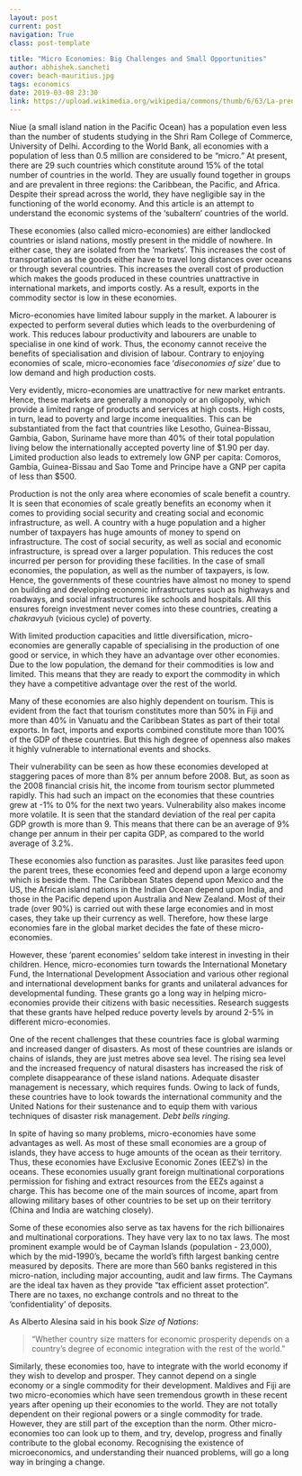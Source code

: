 ```yaml
---
layout: post
current: post
navigation: True
class: post-template

title: "Micro Economies: Big Challenges and Small Opportunities"
author: abhishek.sancheti
cover: beach-mauritius.jpg
tags: economics
date: 2019-03-08 23:30
link: https://upload.wikimedia.org/wikipedia/commons/thumb/6/63/La-preneuse-beach-mauritius.jpg/1024px-La-preneuse-beach-mauritius.jpg
---
```

Niue (a small island nation in the Pacific Ocean) has a population even less
than the number of students studying in the Shri Ram College of Commerce,
University of Delhi. According to the World Bank, all economies with a
population of less than 0.5 million are considered to be “micro.” At present,
there are 29 such countries which constitute around 15% of the total number of
countries in the world. They are usually found together in groups and are
prevalent in three regions: the Caribbean, the Pacific, and Africa. Despite
their spread across the world, they have negligible say in the functioning of
the world economy. And this article is an attempt to understand the economic
systems of the ‘subaltern’ countries of the world.

These economies (also called micro-economies) are either landlocked countries or
island nations, mostly present in the middle of nowhere. In either case, they
are isolated from the ‘markets’. This increases the cost of transportation as
the goods either have to travel long distances over oceans or through several
countries. This increases the overall cost of production which makes the goods
produced in these countries unattractive in international markets, and imports
costly. As a result, exports in the commodity sector is low in these economies.

Micro-economies have limited labour supply in the market. A labourer is expected
to perform several duties which leads to the overburdening of work. This reduces
labour productivity and labourers are unable to specialise in one kind of work.
Thus, the economy cannot receive the benefits of specialisation and division of
labour. Contrary to enjoying economies of scale, micro-economies face
‘*diseconomies of size’* due to low demand and high production costs.

Very evidently, micro-economies are unattractive for new market entrants. Hence,
these markets are generally a monopoly or an oligopoly, which provide a limited
range of products and services at high costs. High costs, in turn, lead to
poverty and large income inequalities. This can be substantiated from the fact
that countries like Lesotho, Guinea-Bissau, Gambia, Gabon, Suriname have more
than 40% of their total population living below the internationally accepted
poverty line of \$1.90 per day. Limited production also leads to extremely low
GNP per capita: Comoros, Gambia, Guinea-Bissau and Sao Tome and Principe have a
GNP per capita of less than \$500.

Production is not the only area where economies of scale benefit a country. It
is seen that economies of scale greatly benefits an economy when it comes to
providing social security and creating social and economic infrastructure, as
well. A country with a huge population and a higher number of taxpayers has huge
amounts of money to spend on infrastructure. The cost of social security, as
well as social and economic infrastructure, is spread over a larger population.
This reduces the cost incurred per person for providing these facilities. In the
case of small economies, the population, as well as the number of taxpayers, is
low. Hence, the governments of these countries have almost no money to spend on
building and developing economic infrastructures such as highways and roadways,
and social infrastructures like schools and hospitals. All this ensures foreign
investment never comes into these countries, creating a *chakravyuh* (vicious cycle) of poverty.

With limited production capacities and little diversification, micro-economies
are generally capable of specialising in the production of one good or service,
in which they have an advantage over other economies. Due to the low population,
the demand for their commodities is low and limited. This means that they are
ready to export the commodity in which they have a competitive advantage over
the rest of the world.

Many of these economies are also highly dependent on tourism. This is evident
from the fact that tourism constitutes more than 50% in Fiji and more than 40%
in Vanuatu and the Caribbean States as part of their total exports. In fact,
imports and exports combined constitute more than 100% of the GDP of these
countries. But this high degree of openness also makes it highly vulnerable to
international events and shocks.

Their vulnerability can be seen as how these economies developed at staggering
paces of more than 8% per annum before 2008. But, as soon as the 2008 financial
crisis hit, the income from tourism sector plummeted rapidly. This had such an
impact on the economies that these countries grew at -1% to 0% for the next two
years. Vulnerability also makes income more volatile. It is seen that the
standard deviation of the real per capita GDP growth is more than 9. This means
that there can be an average of 9% change per annum in their per capita GDP, as
compared to the world average of 3.2%.

These economies also function as parasites. Just like parasites feed upon the
parent trees, these economies feed and depend upon a large economy which is
beside them. The Caribbean States depend upon Mexico and the US, the African
island nations in the Indian Ocean depend upon India, and those in the Pacific
depend upon Australia and New Zealand. Most of their trade (over 90%) is carried
out with these large economies and in most cases, they take up their currency as
well. Therefore, how these large economies fare in the global market decides the
fate of these micro-economies.

However, these ‘parent economies’ seldom take interest in investing in their
children. Hence, micro-economies turn towards the International Monetary Fund,
the International Development Association and various other regional and
international development banks for grants and unilateral advances for
developmental funding. These grants go a long way in helping micro-economies
provide their citizens with basic necessities. Research suggests that these
grants have helped reduce poverty levels by around 2-5% in different
micro-economies.

One of the recent challenges that these countries face is global warming and
increased danger of disasters. As most of these countries are islands or chains
of islands, they are just metres above sea level. The rising sea level and
the increased frequency of natural disasters has increased the risk of complete
disappearance of these island nations. Adequate disaster management is
necessary, which requires funds. Owing to lack of funds, these countries have to
look towards the international community and the United Nations for their
sustenance and to equip them with various techniques of disaster risk
management. *Debt bells ringing*.

In spite of having so many problems, micro-economies have some advantages as
well. As most of these small economies are a group of islands, they have access
to huge amounts of the ocean as their territory. Thus, these economies have
Exclusive Economic Zones (EEZ’s) in the oceans. These economies usually grant
foreign multinational corporations permission for fishing and extract resources
from the EEZs against a charge. This has become one of the main sources of
income, apart from allowing military bases of other countries to be set up on
their territory (China and India are watching closely).

Some of these economies also serve as tax havens for the rich billionaires and
multinational corporations. They have very lax to no tax laws. The most
prominent example would be of Cayman Islands (population - 23,000), which by the
mid-1990’s, became the world’s fifth largest banking centre measured by
deposits. There are more than 560 banks registered in this micro-nation,
including major accounting, audit and law firms. The Caymans are the ideal tax
haven as they provide “tax efficient asset protection”. There are no taxes, no
exchange controls and no threat to the ‘confidentiality’ of deposits.

As Alberto Alesina said in his book *Size of Nations*:

<blockquote>
“Whether country size matters for economic prosperity depends on a country’s
degree of economic integration with the rest of the world.”
</blockquote>

Similarly, these economies too, have to integrate with the world economy if they
wish to develop and prosper. They cannot depend on a single economy or a single
commodity for their development. Maldives and Fiji are two micro-economies which
have seen tremendous growth in these recent years after opening up their
economies to the world. They are not totally dependent on their regional powers
or a single commodity for trade. However, they are still part of the exception
than the norm. Other micro-economies too can look up to them, and try, develop,
progress and finally contribute to the global economy. Recognising the existence
of microeconomics, and understanding their nuanced problems, will go a long way
in bringing a change.
